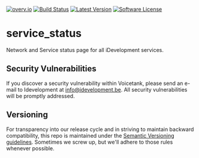 [![overv.io](https://img.shields.io/badge/overv.io-active-blue.svg)](https://overv.io/workspace/ghermans/wide-eyed-fly)
[![Build Status](https://travis-ci.org/idevelopment/service_status.svg?branch=master)](https://travis-ci.org/idevelopment/service_status)
[![Latest Version](https://img.shields.io/github/tag/idevelopment/service_status?style=flat&label=release)](https://github.com/idevelopment/service_status/tags)
[![Software License](https://img.shields.io/badge/license-MIT-brightgreen.svg?style=flat)]()

# service_status
Network and Service status page for all iDevelopment services.

## Security Vulnerabilities

If you discover a security vulnerability within Voicetank,
please send an e-mail to Idevelopment at info@idevelopment.be.
All security vulnerabilities will be promptly addressed.

## Versioning
For transparency into our release cycle and in striving to maintain backward compatibility,
this repo is maintained under the [Semantic Versioning guidelines](http://semver.org/).
Sometimes we screw up, but we'll adhere to those rules whenever possible.
